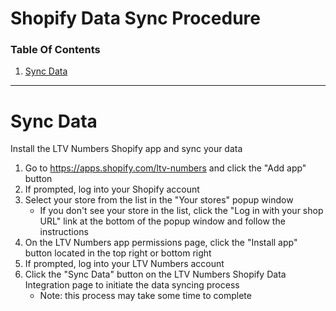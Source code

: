 # Shopify Data Sync Procedure

### Table Of Contents
1. [Sync Data](https://docs.ltvnumbers.com/shopify#sync-data)

---

# Sync Data

Install the LTV Numbers Shopify app and sync your data

1. Go to <a href="https://apps.shopify.com/ltv-numbers" target="_blank">https://apps.shopify.com/ltv-numbers</a> and click the "Add app" button
3. If prompted, log into your Shopify account
4. Select your store from the list in the "Your stores" popup window
    - If you don't see your store in the list, click the "Log in with your shop URL" link at the bottom of the popup window and follow the instructions
5. On the LTV Numbers app permissions page, click the "Install app" button located in the top right or bottom right
6. If prompted, log into your LTV Numbers account
7. Click the "Sync Data" button on the LTV Numbers Shopify Data Integration page to initiate the data syncing process
    - Note: this process may take some time to complete
